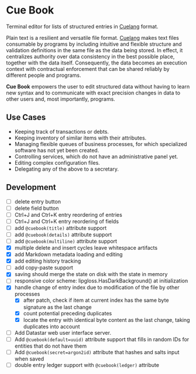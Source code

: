 # Cue Book

Terminal editor for lists of structured entries in [Cuelang](https://cuelang.org/) format.

Plain text is a resilient and versatile file format. [Cuelang](https://cuelang.org/) makes text files consumable by programs
by including intuitive and flexible structure and validation definitions in the same file as the data being stored. In effect,
it centralizes authority over data consistency in the best possible place, together with the data itself. Consequently, the data
becomes an execution context with contractual enforcement that can be shared reliably by different people and programs.

**Cue Book** empowers the user to edit structured data without having to learn new syntax and to communicate with exact precision
changes in data to other users and, most importantly, programs.

## Use Cases

- Keeping track of transactions or debts.
- Keeping inventory of similar items with their attributes.
- Managing flexible queues of business processes, for which specialized software has not yet been created.
- Controlling services, which do not have an administrative panel yet.
- Editing complex configuration files.
- Delegating any of the above to a secretary.

## Development

- [ ] delete entry button
- [ ] delete field button
- [ ] Ctrl+J and Ctrl+K entry reordering of entries
- [ ] Ctrl+J and Ctrl+K entry reordering of fields
- [ ] add `@cuebook(title)` attribute support
- [ ] add `@cuebook(details)` attribute support
- [ ] add `@cuebook(multiline)` attribute support
- [x] multiple delete and insert cycles leave whitespace artifacts
- [x] add Markdown metadata loading and editing
- [x] add editing history tracking
- [ ] add copy-paste support
- [x] saving should merge the state on disk with the state in memory
- [ ] responsive color scheme: lipgloss.HasDarkBackground() at initialization
- [x] handle change of entry index due to modification of the file by other processes
    - [x] after patch, check if item at current index has the same byte signature as the last change
    - [x] count potential preceding duplicates
    - [x] locate the entry with identical byte content as the last change, taking duplicates into account
- [ ] Add Datastar web user interface server.
- [ ] Add `@cuebook(default=uuid)` attribute support that fills in random IDs for entities that do not have them
- [ ] Add `@cuebook(secret=argon2id)` attribute that hashes and salts input when saved
- [ ] double entry ledger support with `@cuebook(ledger)` attribute
